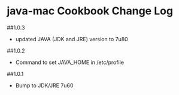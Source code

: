 # java-mac Cookbook Change Log

##1.0.3
* updated JAVA (JDK and JRE) version to 7u80

##1.0.2
* Command to set JAVA_HOME in /etc/profile

##1.0.1
* Bump to JDK/JRE 7u60
